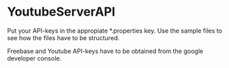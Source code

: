 YoutubeServerAPI
================
Put your API-keys in the appropiate *.properties key. Use the sample files to see how the files have to be structured.

Freebase and Youtube API-keys have to be obtained from the google developer console.
